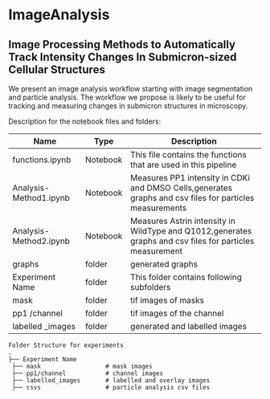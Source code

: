 # ImageAnalysis


## Image Processing Methods to Automatically Track Intensity Changes In Submicron-sized Cellular Structures

We present an image analysis workflow starting with image segmentation and particle analysis. The workflow we propose is likely to be useful for tracking and measuring changes in submicron structures in microscopy.


Description for the notebook files and folders:

 |Name                        | Type         |Description
 |----------------------------|------------- |------------ 
 | functions.ipynb            | Notebook     |This file contains the functions that are used in this pipeline
 | Analysis-Method1.ipynb     | Notebook     |Measures PP1 intensity in CDKi and DMSO Cells,generates graphs and csv files for particles measurements 
 | Analysis-Method2.ipynb     | Notebook     |Measures Astrin intensity in WildType and Q1012,generates graphs and csv files for particles measurement 
 | graphs                     | folder       |generated graphs
 | Experiment Name            | folder       | This folder contains following subfolders
 | mask                       | folder       |tif images of masks
 | pp1 /channel               | folder       |tif images of the channel 
 | labelled _images           | folder       |generated and labelled images

 
 
    Folder Structure for experiments
    .
    ├── Experiment Name
     ├── mask                  # mask images
     ├── pp1/channel           # channel images
     ├── labelled_images       # labelled and overlay images
     ├── csvs                  # particle analysis csv files
  
  
 




